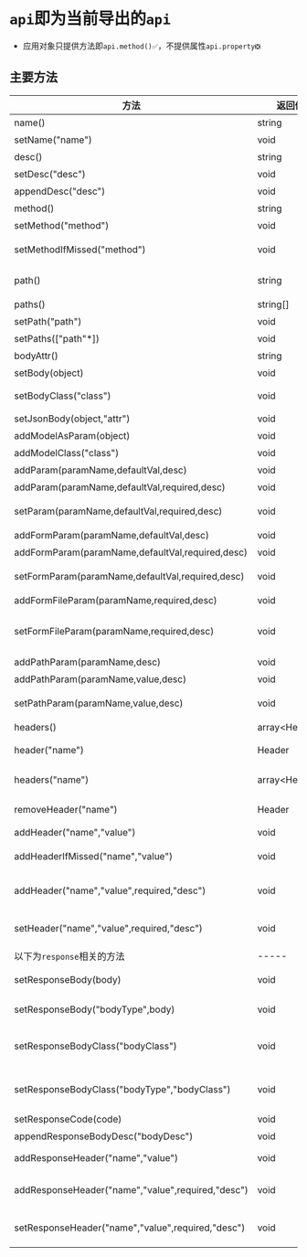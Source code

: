 # `api`即为当前导出的`api`

- 应用对象只提供方法即`api.method()✅`，不提供属性`api.property❎`

## 主要方法

| 方法  |  返回值  |  描述  |  示例  |
| ------------ | ------------ | ------------ |------------ |
| name() | string | api名称 | api.name() |
| setName("name") | void | 设置api名称 | api.setName("xxx") |
| desc() | string | api描述 | api.desc() |
| setDesc("desc") | void | 设置api描述 | api.setDesc("这是一个...") |
| appendDesc("desc") | void | 追加api描述 | api.appendDesc("这是一个...") |
| method() | string | api的Http Method | api.method() |
| setMethod("method") | void | 设置api的Http Method | api.setMethod("POST") |
| setMethodIfMissed("method") | void | 如果api的Http Method不存在则设置为指定值| api.setMethodIfMissed("POST") |
| path() | string | api路径, 如果此api有多个路径, 返回第一个 | api.path() |
| paths() | string[] | api路径数组 | api.paths() |
| setPath("path") | void | 设置api路径 | api.setPath("/a/b/c") |
| setPaths(["path"*]) | void | 设置api路径 | api.setPaths(["/a/b/c"."/a/b/d"]) |
| bodyAttr() | string | api body的描述 | api.bodyAttr() |
| setBody(object) | void | 设置api body | api.setBody(["x":"y"]) |
| setBodyClass("class") | void | 通过类型名设置api body | api.setBodyClass("com.itangcent.XxxxDTO") |
| setJsonBody(object,"attr") | void | 设置api body | api.setBody(["x":"y"],"描述") |
| addModelAsParam(object) | void | 设置api参数 | api.addModelAsParam(["x":"y"]) |
| addModelClass("class") | void | 通过类型名设置api参数 | api.addModelClass("com.itangcent.XxxxDTO") |
| addParam(paramName,defaultVal,desc) | void | 增加参数 | api.addParam("name","tang","user name") |
| addParam(paramName,defaultVal,required,desc) | void | 增加参数 | api.addParam("name","tang",false,"user name") |
| setParam(paramName,defaultVal,required,desc) | void | 设置参数(如果参数已存在会被覆盖) | api.setParam("name","tang",false,"user name") |
| addFormParam(paramName,defaultVal,desc) | void | 增加表单参数 | api.addFormParam("name","tang","user name") |
| addFormParam(paramName,defaultVal,required,desc) | void | 增加表单参数 | api.addFormParam("name","tang",false,"user name") |
| setFormParam(paramName,defaultVal,required,desc) | void | 设置表单参数(如果参数已存在会被覆盖) | api.setFormParam("name","tang",false,"user name") |
| addFormFileParam(paramName,required,desc) | void | 增加文件类型的表单参数 | api.setFormParam("avatar",false,"user's avatar") |
| setFormFileParam(paramName,required,desc) | void | 增加文件类型的表单参数(如果参数已存在会被覆盖)  | api.setFormFileParam("avatar",false,"user's avatar") |
| addPathParam(paramName,desc) | void | 增加路径参数 | api.addPathParam("id","user id") |
| addPathParam(paramName,value,desc) | void | 增加路径参数 | api.addPathParam("id","1","user id") |
| setPathParam(paramName,value,desc) | void | 设置路径参数(如果参数已存在会被覆盖) | api.setPathParam("id","1","user id") |
| headers() | array\<Header> | 获取api所有的Header | api.headers() |
| header("name") | Header | 获取api中指定名称的Header | api.header("Content-Type") |
| headers("name") | array\<Header> | 获取api中指定名称的所有Header | api.headers("token") |
| removeHeader("name") | Header | 移除api中指定名称的Header | api.removeHeader("token") |
| addHeader("name","value") | void | 增加Header | api.addHeader("Content-Type","application/json") |
| addHeaderIfMissed("name","value") | void | 如果指定名称的Header不存在则增加此Header | api.addHeaderIfMissed("Content-Type","application/json") |
| addHeader("name","value",required,"desc") | void | 增加Header | api.addHeader("Content-Type","application/json",true,"header which is used to indicate the original media type of the resource") |
| setHeader("name","value",required,"desc") | void | 设置Header(如果Header已存在会被覆盖)  | api.setHeader("Content-Type","application/json",true,"header which is used to indicate the original media type of the resource") |
| 以下为`response`相关的方法 | ----- | -----  |  ----- |
| setResponseBody(body) | void | 设置api响应的body</br>bodyType默认为raw | api.setResponseBody(["x":"y"]) |
| setResponseBody("bodyType",body)  | void | 设置api响应的body</br>bodyType:raw/json/xml | api.setResponseBody("json",["x":"y"]) |
| setResponseBodyClass("bodyClass") | void | 通过类型名设置api响应的body</br>bodyType默认为raw | api.setResponseBody("com.itangcent.XxxxVO") |
| setResponseBodyClass("bodyType","bodyClass") | void | 通过类型名设置api响应的body</br>bodyType:raw/json/xml | api.setResponseBody("json","com.itangcent.XxxxVO") |
| setResponseCode(code) | void | 设置响应code | api.setResponseCode(200) |
| appendResponseBodyDesc("bodyDesc") | void | 设置响应描述 | api.appendResponseBodyDesc("user info") |
| addResponseHeader("name","value") | void | 增加响应Header | api.addResponseHeader("Content-Type","application/json") |
| addResponseHeader("name","value",required,"desc") | void | 增加响应Header | api.addResponseHeader("Content-Type","application/json",true,"header which is used to indicate the original media type of the resource") |
| setResponseHeader("name","value",required,"desc") | void | 设置响应Header | api.setResponseHeader("Content-Type","application/json",true,"header which is used to indicate the original media type of the resource") |